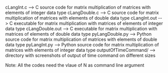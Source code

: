 cLangInt.c 		--> C source code for matrix multiplication of matrices with elements of integer data type
cLangDouble.c 		--> C source code for matrix multiplication of matrices with elements of double data type
cLangInt.out 		--> C executable for matrix multiplication with matrices of elements of integer data type
cLangDouble.out 	--> C executable for matrix multiplication with matrices of elements of double data type
pyLangDouble.py 	--> Python source code for matrix multiplication of matrices with elements of double data type
pyLangInt.py 		--> Python source code for matrix multiplication of matrices with elements of integer data type
outputOfTimeCommand/ 	--> directory with screenshots of output of time command on different sizes

Note: All the codes need the vlaue of N as command line argument
